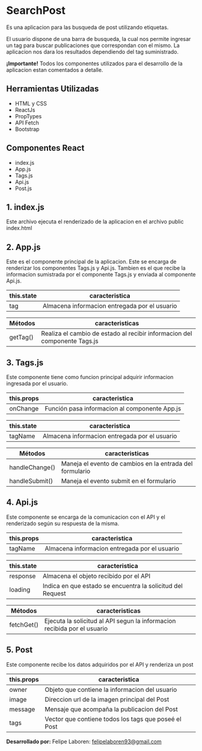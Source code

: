 # SearchPost

Es una aplicacion para las busqueda de post utilizando etiquetas. 

El usuario dispone de una barra de busqueda, la cual nos permite ingresar un tag para buscar publicaciones que correspondan con el mismo. La aplicacion nos dara los resultados dependiendo del tag suministrado.

**¡Importante!**
 Todos los componentes utilizados para el desarrollo de la aplicacion estan comentados a detalle.

## Herramientas Utilizadas
  - HTML y CSS
  - ReactJs
  - PropTypes
  - API Fetch
  - Bootstrap

## Componentes React
  - index.js
  - App.js
  - Tags.js
  - Api.js
  - Post.js
## 1. index.js

Este archivo ejecuta el renderizado de la aplicacion en el archivo public index.html

## 2. App.js

Este es el componente principal de la aplicacion. Este se encarga de renderizar los componentes Tags.js y Api.js. Tambien es el que recibe la informacion sumistrada por el componente Tags.js y enviada al componente Api.js.

| this.state | caracteristica |
| ------ | ------ |
|tag|Almacena informacion entregada por el usuario|

| Métodos | caracteristicas |
| ------ | ------ |
|getTag()|Realiza el cambio de estado al recibir informacion del componente Tags.js|  
## 3. Tags.js

Este componente tiene como funcion principal adquirir informacion ingresada por el usuario.

| this.props | caracteristica |
| ------ | ------ |
|onChange|Función pasa informacion al componente App.js|

| this.state | caracteristica |
| ------ | ------ |
|tagName|Almacena informacion entregada por el usuario|

| Métodos | caracteristicas |
| ------ | ------ |
|handleChange()|Maneja el evento de cambios en la entrada del formulario| 
|handleSubmit()|Maneja el evento submit en el formulario|

## 4. Api.js

Este componente se encarga de la comunicacion con el API y el renderizado según su respuesta de la misma.

| this.props | caracteristica |
| ------ | ------ |
|tagName|Almacena informacion entregada por el usuario|

| this.state | caracteristica |
| ------ | ------ |
|response|Almacena el objeto recibido por el API|
|loading|Indica en que estado se encuentra la solicitud del Request|

| Métodos | caracteristicas |
| ------ | ------ |
|fetchGet()|Ejecuta la solicitud al API segun la informacion recibida por el usuario| 

## 5. Post

Este componente recibe los datos adquiridos por el API y renderiza un post

| this.props | caracteristica |
| ------ | ------ |
|owner|Objeto que contiene la informacion del usuario|
|image|Direccion url de la imagen principal del Post|
|message|Mensaje que acompaña la publicacion del Post|
|tags|Vector que contiene todos los tags que poseé el Post|

**Desarrollado por:**
Felipe Laboren: felipelaboren93@gmail.com